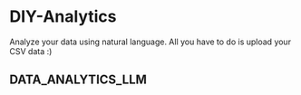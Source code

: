 # DIY-Analytics
Analyze your data using natural language. All you have to do is upload your CSV data :)

## DATA_ANALYTICS_LLM

